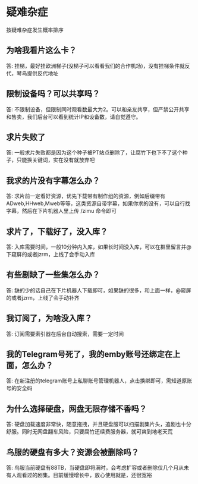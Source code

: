 # 疑难杂症
按疑难杂症发生概率排序
## 为啥我看片这么卡？
答: 挂梯，最好挂欧洲梯子(没梯子可以看看我们的合作机场)，没有挂梯条件就反代，琴鸟提供反代地址  
## 限制设备吗？可以共享吗？
答: 不限制设备，但限制同时观看数最大为2。可以和亲友共享，但严禁公开共享和售卖，我们后台可以看到统计IP和设备数，请自觉遵守。
## 求片失败了
答: 一般求片失败都是因为这个种子被PT站点删除了，让腐竹下也下不了这个种子，只能换关键词，实在没有就放弃吧
## 我求的片没有字幕怎么办？
答: 求片前一定看好资源，优先下载带有制作组的资源，例如后缀带有 ADweb,HHweb,Mweb等等，这类资源自带字幕，如果你求的没有，可以自行找字幕，然后在下片机器人里上传 /zimu 命令即可
## 求片了，下载好了，没入库？
答: 入库需要时间，一般10分钟内入库，如果长时间没入库，可以在群里留言并@下窥屏的或者jzrm，上线了会手动入库
## 有些剧缺了一些集怎么办？
答: 缺的少的话自己在下片机器人下载即可，如果缺的很多，和上面一样，@窥屏的或者jzrm，上线了会手动补齐
## 我订阅了，为啥没入库？
答: 订阅需要索引器在后台自动搜索，需要一定时间
## 我的Telegram号死了，我的emby账号还绑定在上面，怎么办？
答: 在新注册的telegram账号上私聊账号管理机器人，点击换绑即可，需知道原账号的安全码
## 为什么选择硬盘，网盘无限存储不香吗？
答: 硬盘加载速度非常快，随意拖拽，并且硬盘服可以扫描剧集片头，追剧也十分舒服。同时无网盘翻车风险，只要腐竹还续费服务器，就可爽到地老天荒
## 鸟服的硬盘有多大？资源会被删除吗？
答: 鸟服当前硬盘有88TB，当硬盘即将满时，会考虑扩容或者删除仅几个月从未有人观看过的剧集。目前缓慢增长中，放心使用就是，还很宽裕

